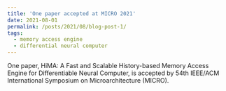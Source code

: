 ```yaml
---
title: 'One paper accepted at MICRO 2021'
date: 2021-08-01
permalink: /posts/2021/08/blog-post-1/
tags:
  - memory access engine
  - differential neural computer
---
```


One paper, HiMA: A Fast and Scalable History-based Memory Access Engine for Differentiable Neural Computer, is accepted by 54th IEEE/ACM International Symposium on Microarchitecture (MICRO). 
